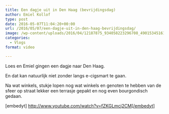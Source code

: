 ```yaml
---
title: Een dagje uit in Den Haag (bevrijdingsdag)
author: Emiel Kollof
type: post
date: 2016-05-07T11:04:20+00:00
url: /2016/05/07/een-dagje-uit-in-den-haag-bevrijdingsdag/
image: /wp-content/uploads/2016/04/12187875_934058223296708_490153451613454867_n-e1459794113809.jpg
categories:
  - Vlogs
format: video

---
```

Loes en Emiel gingen een dagje naar Den Haag.
  
En dat kan natuurlijk niet zonder langs e-cigsmart te gaan.
  
Na wat winkels, stukje lopen nog wat winkels en genoten te hebben van de sfeer op straat lekker een terrasje gepakt en nog even bourgondisch gedaan.

[embedyt] http://www.youtube.com/watch?v=fZKGLmcj2CM[/embedyt]